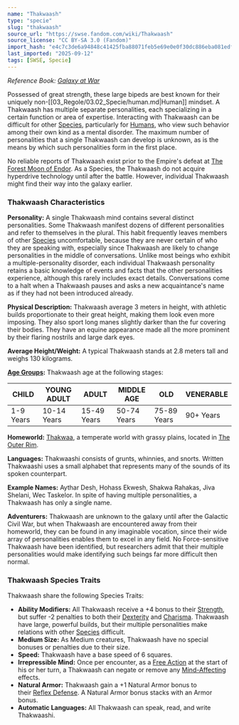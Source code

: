 ```yaml
---
name: "Thakwaash"
type: "specie"
slug: "thakwaash"
source_url: "https://swse.fandom.com/wiki/Thakwaash"
source_license: "CC BY-SA 3.0 (Fandom)"
import_hash: "e4c7c3de6a94848c41425fba88071feb5e69e0e0f30dc886eba081edf4c27648"
last_imported: "2025-09-12"
tags: [SWSE, Specie]
---
```

*Reference Book: [Galaxy at War](https://swse.fandom.com/wiki/Star_Wars_Saga_Edition_Galaxy_at_War)*

Possessed of great strength, these large bipeds are best known for their uniquely non-[[03_Regole/03.02_Specie/human.md|Human]] mindset. A Thakwaash has multiple separate personalities, each specializing in a certain function or area of expertise. Interacting with Thakwaash can be difficult for other [Species](https://swse.fandom.com/wiki/Species), particularly for [Humans](https://swse.fandom.com/wiki/Humans), who view such behavior among their own kind as a mental disorder. The maximum number of personalities that a single Thakwaash can develop is unknown, as is the means by which such personalities form in the first place.

No reliable reports of Thakwaash exist prior to the Empire's defeat at [The Forest Moon of Endor](https://swse.fandom.com/wiki/The_Forest_Moon_of_Endor). As a Species, the Thakwaash do not acquire hyperdrive technology until after the battle. However, individual Thakwaash might find their way into the galaxy earlier.

### Thakwaash Characteristics

**Personality:** A single Thakwaash mind contains several distinct personalities. Some Thakwaash manifest dozens of different personalities and refer to themselves in the plural. This habit frequently leaves members of other [Species](https://swse.fandom.com/wiki/Species) uncomfortable, because they are never certain of who they are speaking with, especially since Thakwaash are likely to change personalities in the middle of conversations. Unlike most beings who exhibit a multiple-personality disorder, each individual Thakwaash personality retains a basic knowledge of events and facts that the other personalities experience, although this rarely includes exact details. Conversations come to a halt when a Thakwaash pauses and asks a new acquaintance's name as if they had not been introduced already.

**Physical Description:** Thakwaash average 3 meters in height, with athletic builds proportionate to their great height, making them look even more imposing. They also sport long manes slightly darker than the fur covering their bodies. They have an equine appearance made all the more prominent by their flaring nostrils and large dark eyes.

**Average Height/Weight:** A typical Thakwaash stands at 2.8 meters tall and weighs 130 kilograms.

**[Age Groups](https://swse.fandom.com/wiki/Age_Groups):** Thakwaash age at the following stages:

| CHILD | YOUNG ADULT | ADULT | MIDDLE AGE | OLD | VENERABLE |
| --- | --- | --- | --- | --- | --- |
| 1-9 Years | 10-14 Years | 15-49 Years | 50-74 Years | 75-89 Years | 90+ Years |

**Homeworld:** [Thakwaa](https://swse.fandom.com/wiki/Thakwaa), a temperate world with grassy plains, located in [The Outer Rim](https://swse.fandom.com/wiki/The_Outer_Rim).

**Languages:** Thakwaashi consists of grunts, whinnies, and snorts. Written Thakwaashi uses a small alphabet that represents many of the sounds of its spoken counterpart.

**Example Names:** Aythar Desh, Hohass Ekwesh, Shakwa Rahakas, Jiva Shelani, Wec Taskelor. In spite of having multiple personalities, a Thakwaash has only a single name.

**Adventurers:** Thakwaash are unknown to the galaxy until after the Galactic Civil War, but when Thakwaash are encountered away from their homeworld, they can be found in any imaginable vocation, since their wide array of personalities enables them to excel in any field. No Force-sensitive Thakwaash have been identified, but researchers admit that their multiple personalities would make identifying such beings far more difficult then normal.

### Thakwaash Species Traits
Thakwaash share the following Species Traits:
- **Ability Modifiers:** All Thakwaash receive a +4 bonus to their [Strength](https://swse.fandom.com/wiki/Strength), but suffer -2 penalties to both their [Dexterity](https://swse.fandom.com/wiki/Dexterity) and [Charisma](https://swse.fandom.com/wiki/Charisma). Thakwaash have large, powerful builds, but their multiple personalities make relations with other [Species](https://swse.fandom.com/wiki/Species) difficult.
- **Medium Size:** As Medium creatures, Thakwaash have no special bonuses or penalties due to their size.
- **Speed:** Thakwaash have a base speed of 6 squares.
- **Irrepressible Mind:** Once per encounter, as a [Free Action](https://swse.fandom.com/wiki/Free_Action) at the start of his or her turn, a Thakwaash can negate or remove any [Mind-Affecting](https://swse.fandom.com/wiki/Mind-Affecting) effects.
- **Natural Armor:** Thakwaash gain a +1 Natural Armor bonus to their [Reflex Defense](https://swse.fandom.com/wiki/Reflex_Defense). A Natural Armor bonus stacks with an Armor bonus.
- **Automatic Languages:** All Thakwaash can speak, read, and write Thakwaashi.